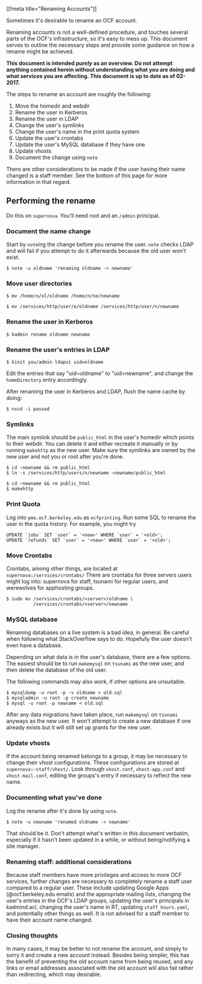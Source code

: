 [[!meta title="Renaming Accounts"]]

Sometimes it's desirable to rename an OCF account.

Renaming accounts is not a well-defined procedure, and touches several
parts of the OCF's infrastructure, so it's easy to mess up. This document
serves to outline the necessary steps and provide some guidance on how a
rename might be achieved.

**This document is intended _purely_ as an overview. Do not attempt anything
contained herein without understanding what you are doing and what services
you are affecting. This document is up to date as of 02-2017.**

The steps to rename an account are roughly the following:

1. Move the homedir and webdir
2. Rename the user in Kerberos
3. Rename the user in LDAP
4. Change the user's symlinks
5. Change the user's name in the print quota system
6. Update the user's crontabs
7. Update the user's MySQL database if they have one
8. Update vhosts
9. Document the change using `note`

There are other considerations to be made if the user having their name
changed is a staff member. See the bottom of this page for more
information in that regard.


## Performing the rename

Do this on `supernova`. You'll need root and an `/admin` principal.

### Document the name change

Start by `note`ing the change before you rename the user. `note` checks
LDAP and will fail if you attempt to do it afterwards because the old
user won't exist.

    $ note -u oldname 'renaming oldname -> newname'

### Move user directories

    $ mv /home/o/ol/oldname /home/n/ne/newname

    $ mv /services/http/user/o/oldname /services/http/user/n/newname

### Rename the user in Kerberos

    $ kadmin rename oldname newname

### Rename the user's entries in LDAP

    $ kinit you/admin ldapvi uid=oldname

Edit the entries that say "uid=oldname" to "uid=newname", and change the
`homeDirectory` entry accordingly.

After renaming the user in Kerberos and LDAP, flush the name cache
by doing:

    $ nscd -i passwd

### Symlinks

The main symlink should be `public_html` in the user's homedir which
points to their webdir. You can delete it and either recreate it
manually or by running `makehttp` as the new user. Make sure the
symlinks are owned by the new user and not you or root after you're done.

    $ cd ~newname && rm public_html
    $ ln -s /services/http/users/n/newname ~newname/public_html

    $ cd ~newname && rm public_html
    $ makehttp

### Print Quota

Log into `pma.ocf.berkeley.edu` as `ocfprinting`. Run some SQL to
rename the user in the quota history. For example, you might try

    UPDATE `jobs` SET `user` = '<new>' WHERE `user` = '<old>';
    UPDATE `refunds` SET `user` = '<new>' WHERE `user` = '<old>';

### Move Crontabs

Crontabs, among other things, are located at `supernova:/services/crontabs/`
There are crontabs for three servers users might log into: supernova
for staff, tsunami for regular users, and werewolves for apphosting groups.

    $ sudo mv /services/crontabs/<server>/oldname \
              /services/crontabs/<server>/newname

### MySQL database

Renaming databases on a live system is a bad idea, in general. Be careful
when following what StackOverflow says to do. Hopefully the user doesn't even
have a database.

Depending on what data is in the user's database, there are a few options.
The easiest should be to run `makemysql` on `tsunami` as the new user, and
then delete the database of the old user.

The following commands may also work, if other options are unsuitable.

    $ mysqldump -u root -p -v oldname > old.sql
    $ mysqladmin -u root -p create newname
    $ mysql -u root -p newname < old.sql

After any data migrations have taken place, run `makemysql` on `tsunami`
anyways as the new user. It won't attempt to create a new database if one
already exists but it will still set up grants for the new user.

### Update vhosts

If the account being renamed belongs to a group, it may be necessary to
change their vhost configurations. These configurations are stored at
`supernova:~staff/vhost/`. Look through `vhost.conf`, `vhost-app.conf`
and `vhost-mail.conf`, editing the groups's entry if necessary to reflect
the new name.

### Documenting what you've done

Log the rename after it's done by using `note`.

    $ note -u newname 'renamed oldname -> newname'

That should be it. Don't attempt what's written in this document verbatim,
especially if it hasn't been updated in a while, or without being/notifying
a site manager.

### Renaming staff: additional considerations

[comment]: # (the following was suggested by daradib 2017-02-08)
Because staff members have more privileges and access to more OCF services,
further changes are necessary to completely rename a staff user compared to a
regular user. These include updating Google Apps (@ocf.berkeley.edu emails)
and the appropriate mailing lists, changing the user's entries in the OCF's
LDAP groups, updating the user's principals in kadmind.acl, changing the
user's name in RT, updating `staff_hours.yaml`, and potentially other things
as well. It is not advised for a staff member to have their account name
changed.

### Closing thoughts

In many cases, it may be better to not rename the account, and simply to
sorry it and create a new account instead. Besides being simpler, this has
the benefit of preventing the old account name from being reused, and any
links or email addresses associated with the old account will also fail rather
than redirecting, which may desirable.
